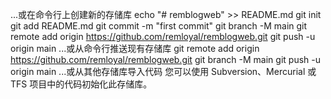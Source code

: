 ...或在命令行上创建新的存储库
echo "# remblogweb" >> README.md
git init
git add README.md
git commit -m "first commit"
git branch -M main
git remote add origin https://github.com/remloyal/remblogweb.git
git push -u origin main
...或从命令行推送现有存储库
git remote add origin https://github.com/remloyal/remblogweb.git
git branch -M main
git push -u origin main
...或从其他存储库导入代码
您可以使用 Subversion、Mercurial 或 TFS 项目中的代码初始化此存储库。

 